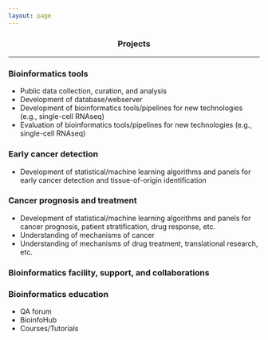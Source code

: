 ```yaml
---
layout: page
---
```


<div align="center"><h3>Projects</h3></div>

---------------------------------------------
  
### Bioinformatics tools
* Public data collection, curation, and analysis
* Development of database/webserver
* Development of bioinformatics tools/pipelines for new technologies (e.g., single-cell RNAseq)
* Evaluation of bioinformatics tools/pipelines for new technologies (e.g., single-cell RNAseq)


### Early cancer detection
* Development of statistical/machine learning algorithms and panels for early cancer detection and tissue-of-origin identification

### Cancer prognosis and treatment
* Development of statistical/machine learning algorithms and panels for cancer prognosis, patient stratification, drug response, etc.
* Understanding of mechanisms of cancer
* Understanding of mechanisms of drug treatment, translational research, etc.

### Bioinformatics facility, support, and collaborations

### Bioinformatics education
* QA forum
* BioinfoHub
* Courses/Tutorials
